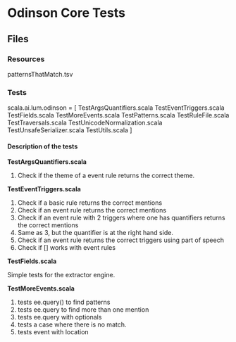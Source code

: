 # Odinson Core Tests

## Files

### Resources

patternsThatMatch.tsv

### Tests

scala.ai.lum.odinson = [
  TestArgsQuantifiers.scala
  TestEventTriggers.scala
  TestFields.scala
  TestMoreEvents.scala
  TestPatterns.scala
  TestRuleFile.scala
  TestTraversals.scala
  TestUnicodeNormalization.scala
  TestUnsafeSerializer.scala
  TestUtils.scala
]

#### Description of the tests

**TestArgsQuantifiers.scala**

1. Check if the theme of a event rule returns the correct theme.

**TestEventTriggers.scala**

1. Check if a basic rule returns the correct mentions
2. Check if an event rule returns the correct mentions
3. Check if an event rule with 2 triggers where one has quantifiers returns the correct mentions
4. Same as 3, but the quantifier is at the right hand side.
5. Check if an event rule returns the correct triggers using part of speech
6. Check if [] works with event rules

**TestFields.scala**

Simple tests for the extractor engine.

**TestMoreEvents.scala**

1. tests ee.query() to find patterns
2. tests ee.query to find more than one mention
3. tests ee.query with optionals
4. tests a case where there is no match.
5. tests event with location
